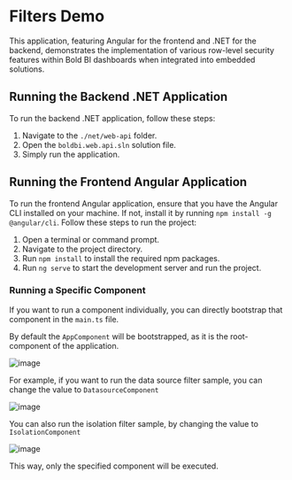 # Filters Demo

This application, featuring Angular for the frontend and .NET for the backend, demonstrates the implementation of various row-level security features within Bold BI dashboards when integrated into embedded solutions.

## Running the Backend .NET Application

To run the backend .NET application, follow these steps:

1. Navigate to the `./net/web-api` folder.
2. Open the `boldbi.web.api.sln` solution file.
3. Simply run the application.

## Running the Frontend Angular Application

To run the frontend Angular application, ensure that you have the Angular CLI installed on your machine. If not, install it by running `npm install -g @angular/cli`.
Follow these steps to run the project:

1. Open a terminal or command prompt.
2. Navigate to the project directory.
3. Run `npm install` to install the required npm packages.
4. Run `ng serve` to start the development server and run the project.

### Running a Specific Component

If you want to run a component individually, you can directly bootstrap that component in the `main.ts` file.

By default the `AppComponent` will be bootstrapped, as it is the root-component of the application.

![image](https://github.com/bold-bi/embedded-bi-samples/assets/149655326/a3ba174a-2891-4248-a549-b6513538bca9)

For example, if you want to run the data source filter sample, you can change the value to `DatasourceComponent`

![image](https://github.com/bold-bi/embedded-bi-samples/assets/149655326/a485df37-a22f-4a8a-97aa-5efc8531c2fa)

You can also run the isolation filter sample, by changing the value to `IsolationComponent`

![image](https://github.com/bold-bi/embedded-bi-samples/assets/149655326/3cd02a75-5456-4c95-b6d7-80ff3aceea49)

This way, only the specified component will be executed.
